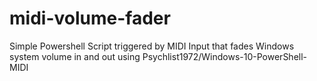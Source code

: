 # midi-volume-fader
Simple Powershell Script triggered by MIDI Input that fades Windows system volume in and out using Psychlist1972/Windows-10-PowerShell-MIDI
